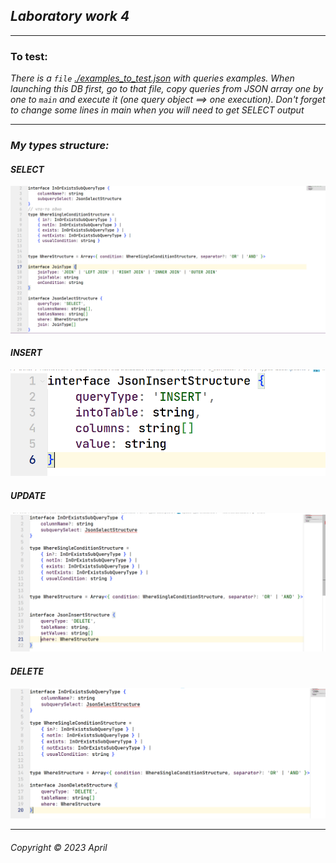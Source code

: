 ## _Laboratory work 4_
___   
### To test:  
_There is a `file` [./examples_to_test.json](examples_to_test.json) with queries examples. When launching this DB first, go to that file, copy queries from JSON array one by one to `main` and execute it (one query object ==> one execution). Don't forget to change some lines in main when you will need to get SELECT output_
___
### _My types structure:_  

#### _SELECT_  
![](./types-descriptions/select-type-structure.PNG)  


#### _INSERT_  
![](./types-descriptions/insert-type-structure.PNG)  

#### _UPDATE_  
![](./types-descriptions/update-type-structure.PNG)  

#### _DELETE_  
![](./types-descriptions/delete-type-structure.PNG)  



___
###### Copyright © 2023 April